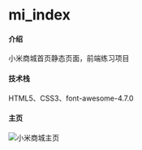 # mi_index

#### 介绍
小米商城首页静态页面，前端练习项目

#### 技术栈
HTML5、CSS3、font-awesome-4.7.0

#### 主页
![小米商城主页](https://images.gitee.com/uploads/images/2020/0815/022155_cbe68616_5451518.png "批注 2020-08-15 022049.png")